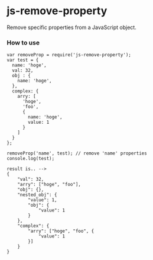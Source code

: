 # js-remove-property
Remove specific properties from a JavaScript object.

### How to use

```
var removeProp = require('js-remove-property');
var test = {
  name: 'hoge',
  val: 32,
  obj : {
    name: 'hoge',
  },
  complex: {
    arry: [
      'hoge',
      'foo',
      {
        name: 'hoge',
        value: 1
      }
    ]
  }
};

removeProp('name', test); // remove 'name' properties
console.log(test);

result is.. -->
{
	"val": 32,
	"arry": ["hoge", "foo"],
	"obj": {},
	"nested_obj": {
		"value": 1,
		"obj": {
			"value": 1
		}
	},
	"complex": {
		"arry": ["hoge", "foo", {
			"value": 1
		}]
	}
}
```
